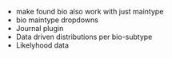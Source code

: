 - make found bio also work with just maintype
- bio maintype dropdowns
- Journal plugin
- Data driven distributions per bio-subtype
- Likelyhood data